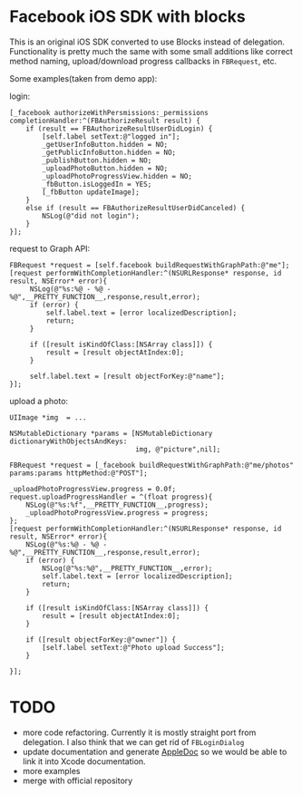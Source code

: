 Facebook iOS SDK with blocks
============================

This is an original iOS SDK converted to use Blocks instead of delegation. Functionality is pretty much the same with some small additions like correct method naming, upload/download progress callbacks in `FBRequest`, etc.

Some examples(taken from demo app):

login:

    [_facebook authorizeWithPersmissions:_permissions completionHandler:^(FBAuthorizeResult result) {
        if (result == FBAuthorizeResultUserDidLogin) {
            [self.label setText:@"logged in"];
            _getUserInfoButton.hidden = NO;
            _getPublicInfoButton.hidden = NO;
            _publishButton.hidden = NO;
            _uploadPhotoButton.hidden = NO;
            _uploadPhotoProgressView.hidden = NO;
            _fbButton.isLoggedIn = YES;
            [_fbButton updateImage];            
        }
        else if (result == FBAuthorizeResultUserDidCanceled) {
            NSLog(@"did not login");
        }
    }];

request to Graph API:

    FBRequest *request = [self.facebook buildRequestWithGraphPath:@"me"];
    [request performWithCompletionHandler:^(NSURLResponse* response, id result, NSError* error){
         NSLog(@"%s:%@ - %@ - %@",__PRETTY_FUNCTION__,response,result,error);
         if (error) {
             self.label.text = [error localizedDescription];
             return;
         }
     
         if ([result isKindOfClass:[NSArray class]]) {
             result = [result objectAtIndex:0];
         }
     
         self.label.text = [result objectForKey:@"name"];
    }];


upload a photo:

    UIImage *img  = ...

    NSMutableDictionary *params = [NSMutableDictionary dictionaryWithObjectsAndKeys:
                                   img, @"picture",nil];

    FBRequest *request = [_facebook buildRequestWithGraphPath:@"me/photos" params:params httpMethod:@"POST"];

    _uploadPhotoProgressView.progress = 0.0f;
    request.uploadProgressHandler = ^(float progress){
        NSLog(@"%s:%f",__PRETTY_FUNCTION__,progress);
        _uploadPhotoProgressView.progress = progress;
    };
    [request performWithCompletionHandler:^(NSURLResponse* response, id result, NSError* error){
        NSLog(@"%s:%@ - %@ - %@",__PRETTY_FUNCTION__,response,result,error);
        if (error) {
            NSLog(@"%s:%@",__PRETTY_FUNCTION__,error);
            self.label.text = [error localizedDescription];
            return;
        }
    
        if ([result isKindOfClass:[NSArray class]]) {
            result = [result objectAtIndex:0];
        }
    
        if ([result objectForKey:@"owner"]) {
            [self.label setText:@"Photo upload Success"];
        } 
    
    }];


TODO
====

* more code refactoring. Currently it is mostly straight port from delegation. I also think that we can get rid of `FBLoginDialog`
* update documentation and generate [AppleDoc](https://github.com/tomaz/appledoc) so we would be able to link it into Xcode documentation.
* more examples
* merge with official repository